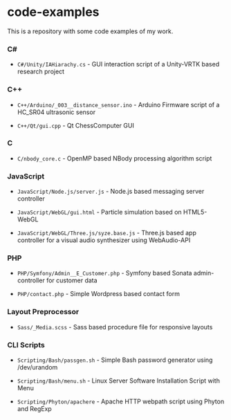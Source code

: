# code-examples

This is a repository with some code examples of my work.

### C# 

* `C#/Unity/IAHiarachy.cs` - GUI interaction script of a Unity-VRTK based research project

### C++

* `C++/Arduino/_003__distance_sensor.ino` - Arduino Firmware script of a HC_SR04 ultrasonic sensor

* `C++/Qt/gui.cpp` - Qt ChessComputer GUI

### C

* `C/nbody_core.c` - OpenMP based NBody processing algorithm script

### JavaScript

* `JavaScript/Node.js/server.js` - Node.js based messaging server controller

* `JavaScript/WebGL/gui.html` - Particle simulation based on HTML5-WebGL

* `JavaScript/WebGL/Three.js/syze.base.js` - Three.js based app controller for a visual audio synthesizer using WebAudio-API

### PHP

* `PHP/Symfony/Admin__E_Customer.php` - Symfony based Sonata admin-controller for customer data

* `PHP/contact.php` - Simple Wordpress based contact form

### Layout Preprocessor

* `Sass/_Media.scss` - Sass based procedure file for responsive layouts

### CLI Scripts

* `Scripting/Bash/passgen.sh` - Simple Bash password generator using /dev/urandom


* `Scripting/Bash/menu.sh` - Linux Server Software Installation Script with Menu

* `Scripting/Phyton/apachere` - Apache HTTP webpath script using Phyton and RegExp